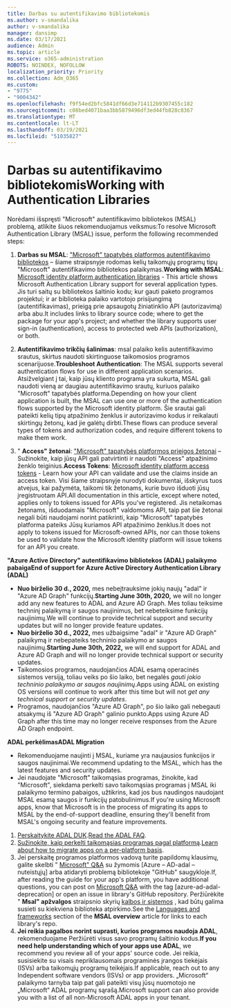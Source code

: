 ```yaml
---
title: Darbas su autentifikavimo bibliotekomis
ms.author: v-smandalika
author: v-smandalika
manager: dansimp
ms.date: 03/17/2021
audience: Admin
ms.topic: article
ms.service: o365-administration
ROBOTS: NOINDEX, NOFOLLOW
localization_priority: Priority
ms.collection: Adm_O365
ms.custom:
- "9775"
- "9004342"
ms.openlocfilehash: f9f54ed2bfc5841df66d3e714112b9307455c182
ms.sourcegitcommit: c08bed4071baa3bb5879496df3ed44fb828c8367
ms.translationtype: MT
ms.contentlocale: lt-LT
ms.lasthandoff: 03/19/2021
ms.locfileid: "51035827"
---
```

# <a name="working-with-authentication-libraries"></a><span data-ttu-id="4da6e-102">Darbas su autentifikavimo bibliotekomis</span><span class="sxs-lookup"><span data-stu-id="4da6e-102">Working with Authentication Libraries</span></span>

<span data-ttu-id="4da6e-103">Norėdami išspręsti "Microsoft" autentifikavimo bibliotekos (MSAL) problemą, atlikite šiuos rekomenduojamus veiksmus:</span><span class="sxs-lookup"><span data-stu-id="4da6e-103">To resolve Microsoft Authentication Library (MSAL) issue, perform the following recommended steps:</span></span>

1. <span data-ttu-id="4da6e-104">**Darbas su MSAL**: ["Microsoft" tapatybės platformos autentifikavimo bibliotekos](https://docs.microsoft.com/azure/active-directory/develop/reference-v2-libraries) – šiame straipsnyje rodomas kelių taikomųjų programų tipų "Microsoft" autentifikavimo bibliotekos palaikymas.</span><span class="sxs-lookup"><span data-stu-id="4da6e-104">**Working with MSAL**: [Microsoft identity platform authentication libraries](https://docs.microsoft.com/azure/active-directory/develop/reference-v2-libraries) - This article shows Microsoft Authentication Library support for several application types.</span></span> <span data-ttu-id="4da6e-105">Jis turi saitų su bibliotekos šaltinio kodu; kur gauti paketo programos projektui; ir ar biblioteka palaiko vartotojo prisijungimą (autentifikavimas), prieigą prie apsaugotų žiniatinklio API (autorizavimą) arba abu.</span><span class="sxs-lookup"><span data-stu-id="4da6e-105">It includes links to library source code; where to get the package for your app's project; and whether the library supports user sign-in (authentication), access to protected web APIs (authorization), or both.</span></span>

2. <span data-ttu-id="4da6e-106">**Autentifikavimo trikčių šalinimas**: msal palaiko kelis autentifikavimo srautus, skirtus naudoti skirtinguose taikomosios programos scenarijuose.</span><span class="sxs-lookup"><span data-stu-id="4da6e-106">**Troubleshoot Authentication**: The MSAL supports several authentication flows for use in different application scenarios.</span></span> <span data-ttu-id="4da6e-107">Atsižvelgiant į tai, kaip jūsų kliento programa yra sukurta, MSAL gali naudoti vieną ar daugiau autentifikavimo srautų, kuriuos palaiko "Microsoft" tapatybės platforma.</span><span class="sxs-lookup"><span data-stu-id="4da6e-107">Depending on how your client application is built, the MSAL can use one or more of the authentication flows supported by the Microsoft identity platform.</span></span> <span data-ttu-id="4da6e-108">Šie srautai gali pateikti kelių tipų atpažinimo ženklus ir autorizavimo kodus ir reikalauti skirtingų žetonų, kad jie galėtų dirbti.</span><span class="sxs-lookup"><span data-stu-id="4da6e-108">These flows can produce several types of tokens and authorization codes, and require different tokens to make them work.</span></span>

3. <span data-ttu-id="4da6e-109">" **Access" žetonai**: ["Microsoft" tapatybės platformos prieigos žetonai](https://docs.microsoft.com/azure/active-directory/develop/access-tokens) – Sužinokite, kaip jūsų API gali patvirtinti ir naudoti "Access" atpažinimo ženklo teiginius.</span><span class="sxs-lookup"><span data-stu-id="4da6e-109">**Access Tokens**: [Microsoft identity platform access tokens](https://docs.microsoft.com/azure/active-directory/develop/access-tokens) - Learn how your API can validate and use the claims inside an access token.</span></span> <span data-ttu-id="4da6e-110">Visi šiame straipsnyje nurodyti dokumentai, išskyrus tuos atvejus, kai pažymėta, taikomi tik žetonams, kurie buvo išduoti jūsų įregistruotam API.</span><span class="sxs-lookup"><span data-stu-id="4da6e-110">All documentation in this article, except where noted, applies only to tokens issued for APIs you've registered.</span></span> <span data-ttu-id="4da6e-111">Jis netaikomas žetonams, išduodamais "Microsoft" valdomoms API, taip pat šie žetonai negali būti naudojami norint patikrinti, kaip "Microsoft" tapatybės platforma pateiks Jūsų kuriamos API atpažinimo ženklus.</span><span class="sxs-lookup"><span data-stu-id="4da6e-111">It does not apply to tokens issued for Microsoft-owned APIs, nor can those tokens be used to validate how the Microsoft identity platform will issue tokens for an API you create.</span></span>

<span data-ttu-id="4da6e-112">**"Azure Active Directory" autentifikavimo bibliotekos (ADAL) palaikymo pabaiga**</span><span class="sxs-lookup"><span data-stu-id="4da6e-112">**End of support for Azure Active Directory Authentication Library (ADAL)**</span></span>

- <span data-ttu-id="4da6e-113">**Nuo birželio 30 d., 2020,** mes nebeįtrauksime jokių naujų "adal" ir "Azure AD Graph" funkcijų.</span><span class="sxs-lookup"><span data-stu-id="4da6e-113">**Starting June 30th, 2020,** we will no longer add any new features to ADAL and Azure AD Graph.</span></span> <span data-ttu-id="4da6e-114">Mes toliau teiksime techninį palaikymą ir saugos naujinimus, bet nebeteiksime funkcijų naujinimų.</span><span class="sxs-lookup"><span data-stu-id="4da6e-114">We will continue to provide technical support and security updates but will no longer provide feature updates.</span></span>
- <span data-ttu-id="4da6e-115">**Nuo birželio 30 d., 2022,** mes užbaigsime "adal" ir "Azure AD Graph" palaikymą ir nebepateiks techninio palaikymo ar saugos naujinimų.</span><span class="sxs-lookup"><span data-stu-id="4da6e-115">**Starting June 30th, 2022,** we will end support for ADAL and Azure AD Graph and will no longer provide technical support or security updates.</span></span>
- <span data-ttu-id="4da6e-116">Taikomosios programos, naudojančios ADAL esamą operacinės sistemos versiją, toliau veiks po šio laiko, bet negalės *gauti jokio techninio palaikymo ar saugos naujinimų*.</span><span class="sxs-lookup"><span data-stu-id="4da6e-116">Apps using ADAL on existing OS versions will continue to work after this time but will not *get any technical support or security updates*.</span></span>
- <span data-ttu-id="4da6e-117">Programos, naudojančios "Azure AD Graph", po šio laiko gali nebegauti atsakymų iš "Azure AD Graph" galinio punkto.</span><span class="sxs-lookup"><span data-stu-id="4da6e-117">Apps using Azure AD Graph after this time may no longer receive responses from the Azure AD Graph endpoint.</span></span>

<span data-ttu-id="4da6e-118">**ADAL perkėlimas**</span><span class="sxs-lookup"><span data-stu-id="4da6e-118">**ADAL Migration**</span></span>

- <span data-ttu-id="4da6e-119">Rekomenduojame naujinti į MSAL, kuriame yra naujausios funkcijos ir saugos naujinimai.</span><span class="sxs-lookup"><span data-stu-id="4da6e-119">We recommend updating to the MSAL, which has the latest features and security updates.</span></span>
- <span data-ttu-id="4da6e-120">Jei naudojate "Microsoft" taikomąsias programas, žinokite, kad "Microsoft", siekdama perkelti savo taikomąsias programas į MSAL iki palaikymo termino pabaigos, užtikrins, kad jos bus naudingos naudojant MSAL esamą saugos ir funkcijų patobulinimus.</span><span class="sxs-lookup"><span data-stu-id="4da6e-120">If you're using Microsoft apps, know that Microsoft is in the process of migrating its apps to MSAL by the end-of-support deadline, ensuring they'll benefit from MSAL's ongoing security and feature improvements.</span></span>

1. <span data-ttu-id="4da6e-121">[Perskaitykite ADAL DUK](https://docs.microsoft.com/azure/active-directory/develop/msal-migration#frequently-asked-questions-faq).</span><span class="sxs-lookup"><span data-stu-id="4da6e-121">[Read the ADAL FAQ](https://docs.microsoft.com/azure/active-directory/develop/msal-migration#frequently-asked-questions-faq).</span></span>
2. <span data-ttu-id="4da6e-122">[Sužinokite, kaip perkelti taikomąsias programas pagal platformą](https://docs.microsoft.com/azure/active-directory/develop/msal-migration#migration-guidance).</span><span class="sxs-lookup"><span data-stu-id="4da6e-122">[Learn about how to migrate apps on a per-platform basis](https://docs.microsoft.com/azure/active-directory/develop/msal-migration#migration-guidance).</span></span>
3. <span data-ttu-id="4da6e-123">Jei perskaitę programos platformos vadovą turite papildomų klausimų, galite skelbti " [Microsoft" Q&A](https://docs.microsoft.com/answers/topics/azure-ad-adal-deprecation.html) su žymomis [Azure – AD-adal – nuteistųjų] arba atidaryti problemą bibliotekoje "GitHub" saugykloje.</span><span class="sxs-lookup"><span data-stu-id="4da6e-123">If, after reading the guide for your app's platform, you have additional questions, you can post on [Microsoft Q&A](https://docs.microsoft.com/answers/topics/azure-ad-adal-deprecation.html) with the tag [azure-ad-adal-deprecation] or open an issue in library's GitHub repository.</span></span> <span data-ttu-id="4da6e-124">Peržiūrėkite " **Msal" apžvalgos** straipsnio skyrių [kalbos ir sistemos](https://docs.microsoft.com/azure/active-directory/develop/msal-overview#languages-and-frameworks) , kad būtų galima susieti su kiekviena biblioteka atpirkimo.</span><span class="sxs-lookup"><span data-stu-id="4da6e-124">See the [Languages and frameworks](https://docs.microsoft.com/azure/active-directory/develop/msal-overview#languages-and-frameworks) section of the **MSAL overview** article for links to each library's repo.</span></span>
4. <span data-ttu-id="4da6e-125">**Jei reikia pagalbos norint suprasti, kurios programos naudoja ADAL**, rekomenduojame Peržiūrėti visus savo programų šaltinio kodus.</span><span class="sxs-lookup"><span data-stu-id="4da6e-125">**If you need help understanding which of your apps use ADAL**, we recommend you review all of your apps' source code.</span></span> <span data-ttu-id="4da6e-126">Jei reikia, susisiekite su visais nepriklausomais programinės įrangos tiekėjais (ISVs) arba taikomųjų programų teikėjais.</span><span class="sxs-lookup"><span data-stu-id="4da6e-126">If applicable, reach out to any Independent software vendors (ISVs) or app providers.</span></span> <span data-ttu-id="4da6e-127">„Microsoft“ palaikymo tarnyba taip pat gali pateikti visų jūsų nuomotojo ne „Microsoft“ ADAL programų sąrašą.</span><span class="sxs-lookup"><span data-stu-id="4da6e-127">Microsoft support can also provide you with a list of all non-Microsoft ADAL apps in your tenant.</span></span>








